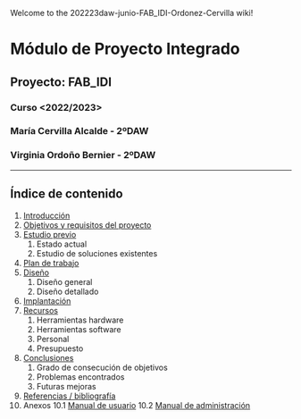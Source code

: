 Welcome to the 202223daw-junio-FAB_IDI-Ordonez-Cervilla wiki!
# Módulo de Proyecto Integrado
## Proyecto: FAB_IDI
### Curso <2022/2023>

### María Cervilla Alcalde - 2ºDAW
### Virginia Ordoño Bernier - 2ºDAW

---

## Índice de contenido

1. [Introducción](1Doc_Introduccion.md)
2. [Objetivos y requisitos del proyecto](2Doc_Objetivos_Requisitos.md)
3. [Estudio previo](3Doc_Estudio_previo.md)
   1. Estado actual
   2. Estudio de soluciones existentes
4. [Plan de trabajo](4Doc_Plan_Trabajo.md)
5. [Diseño](5Doc_Diseño.md)
   1. Diseño general
   2. Diseño detallado
6. [Implantación](6Doc_Implantación.md)
7. [Recursos](7Doc_Recursos.md)
   1. Herramientas hardware
   2. Herramientas software
   3. Personal
   4.  Presupuesto
8. [Conclusiones](8Doc_Conclusiones.md)
   1. Grado de consecución de objetivos
   2. Problemas encontrados
   3.  Futuras mejoras
9. [Referencias / bibliografía](9Doc_Referencias_Bibliografia.md)
10. Anexos
   10.1 [Manual de usuario](10.1Doc_Manual_Usuario.md)
   10.2 [Manual de administración](10.2Doc_Manual_Administracion.md)